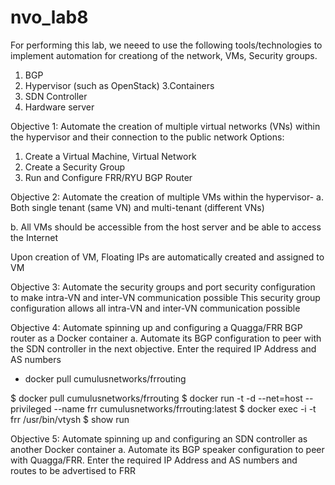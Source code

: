 # nvo_lab8

For performing this lab, we neeed to use the following tools/technologies to implement automation for creationg of the network, VMs, Security groups.

1. BGP
2. Hypervisor (such as OpenStack)
3.Containers
4. SDN Controller
5. Hardware server

Objective 1: Automate the creation of multiple virtual networks (VNs) within the hypervisor and their connection to the public network
Options:
1. Create a Virtual Machine, Virtual Network
2. Create a Security Group
3. Run and Configure FRR/RYU BGP Router

Objective 2: Automate the creation of multiple VMs within the hypervisor-
a. Both single tenant (same VN) and multi-tenant (different VNs)

b. All VMs should be accessible from the host server and be able to access the Internet

Upon creation of VM, Floating IPs are automatically created and assigned to VM

Objective 3: Automate the security groups and port security configuration to make intra-VN and inter-VN communication possible
This security group configuration allows all intra-VN and inter-VN communication possible

Objective 4: Automate spinning up and configuring a Quagga/FRR BGP router as a Docker container
a. Automate its BGP configuration to peer with the SDN controller in the next objective. Enter the required IP Address and AS numbers

- docker pull cumulusnetworks/frrouting

$ docker pull cumulusnetworks/frrouting
$ docker run -t -d --net=host --privileged --name frr cumulusnetworks/frrouting:latest
$ docker exec -i -t frr /usr/bin/vtysh
$ show run


Objective 5: Automate spinning up and configuring an SDN controller as another Docker container
a. Automate its BGP speaker configuration to peer with Quagga/FRR. Enter the required IP Address and AS numbers and routes to be advertised to FRR

